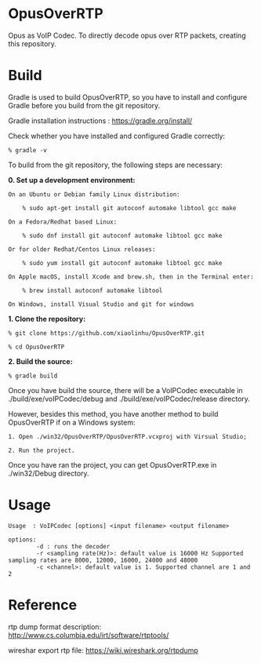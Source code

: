 # OpusOverRTP
Opus as VoIP Codec. To directly decode opus over RTP packets, creating this repository.

# Build
Gradle is used to build OpusOverRTP, so you have to install and configure Gradle before you build from the git repository.

Gradle installation instructions : <https://gradle.org/install/>

Check whether you have installed and configured Gradle correctly:

    % gradle -v

To build from the git repository, the following steps are necessary:

**0. Set up a development environment:**

    On an Ubuntu or Debian family Linux distribution:

        % sudo apt-get install git autoconf automake libtool gcc make

    On a Fedora/Redhat based Linux:

        % sudo dnf install git autoconf automake libtool gcc make

    Or for older Redhat/Centos Linux releases:

        % sudo yum install git autoconf automake libtool gcc make

    On Apple macOS, install Xcode and brew.sh, then in the Terminal enter:

        % brew install autoconf automake libtool
        
    On Windows, install Visual Studio and git for windows

**1. Clone the repository:**

    % git clone https://github.com/xiaolinhu/OpusOverRTP.git
    
    % cd OpusOverRTP

**2. Build the source:**

    % gradle build

Once you have build the source, there will be a VoIPCodec executable in ./build/exe/voIPCodec/debug and ./build/exe/voIPCodec/release directory.

However, besides this method, you have another method to build OpusOverRTP if on a Windows system:

    1. Open ./win32/OpusOverRTP/OpusOverRTP.vcxproj with Virsual Studio;
    
    2. Run the project.

Once you have ran the project, you can get OpusOverRTP.exe in ./win32/Debug directory.

# Usage
```
Usage  : VoIPCodec [options] <input filename> <output filename>

options:
        -d : runs the decoder
        -r <sampling rate(Hz)>: default value is 16000 Hz Supported sampling rates are 8000, 12000, 16000, 24000 and 48000
        -c <channel>: default value is 1. Supported channel are 1 and 2
```

# Reference
rtp dump format description:
http://www.cs.columbia.edu/irt/software/rtptools/

wireshar export rtp file:
https://wiki.wireshark.org/rtpdump
